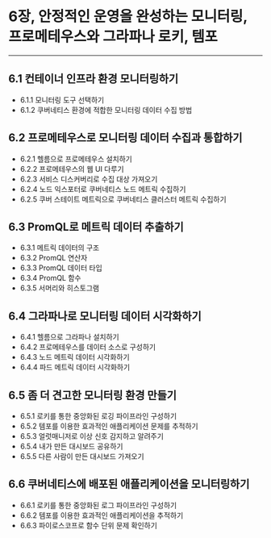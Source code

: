# 6장, 안정적인 운영을 완성하는 모니터링, 프로메테우스와 그라파나 로키, 템포
---
## 6.1 컨테이너 인프라 환경 모니터링하기
- 6.1.1 모니터링 도구 선택하기
- 6.1.2 쿠버네티스 환경에 적합한 모니터링 데이터 수집 방법
## 6.2 프로메테우스로 모니터링 데이터 수집과 통합하기
- 6.2.1 헬름으로 프로메테우스 설치하기
- 6.2.2 프로메테우스의 웹 UI 다루기
- 6.2.3 서비스 디스커버리로 수집 대상 가져오기
- 6.2.4 노드 익스포터로 쿠버네티스 노드 메트릭 수집하기
- 6.2.5 쿠버 스테이트 메트릭으로 쿠버네티스 클러스터 메트릭 수집하기
## 6.3 PromQL로 메트릭 데이터 추출하기
- 6.3.1 메트릭 데이터의 구조
- 6.3.2 PromQL 연산자
- 6.3.3 PromQL 데이터 타입
- 6.3.4 PromQL 함수
- 6.3.5 서머리와 히스토그램
## 6.4 그라파나로 모니터링 데이터 시각화하기
- 6.4.1 헬름으로 그라파나 설치하기
- 6.4.2 프로메테우스를 데이터 소스로 구성하기
- 6.4.3 노드 메트릭 데이터 시각화하기
- 6.4.4 파드 메트릭 데이터 시각화하기
## 6.5 좀 더 견고한 모니터링 환경 만들기
- 6.5.1 로키를 통한 중앙화된 로깅 파이프라인 구성하기
- 6.5.2 템포를 이용한 효과적인 애플리케이션 문제를 추적하기
- 6.5.3 얼럿매니저로 이상 신호 감지하고 알려주기
- 6.5.4 내가 만든 대시보드 공유하기
- 6.5.5 다른 사람이 만든 대시보드 가져오기
## 6.6 쿠버네티스에 배포된 애플리케이션을 모니터링하기
- 6.6.1 로키를 통한 중앙화된 로그 파이프라인 구성하기
- 6.6.2 템포를 이용한 효과적인 애플리케이션을 추적하기
- 6.6.3 파이로스코프로 함수 단위 문제 확인하기
